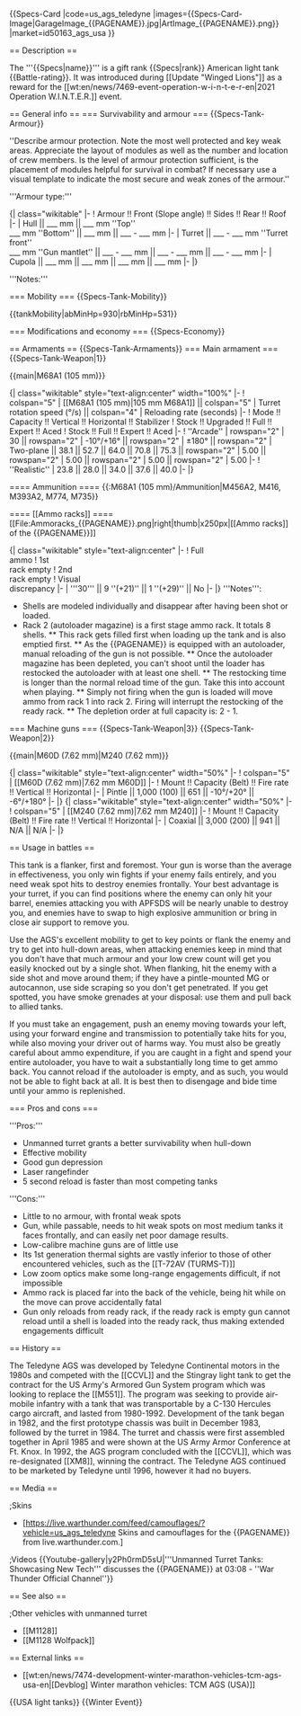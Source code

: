 {{Specs-Card
|code=us_ags_teledyne
|images={{Specs-Card-Image|GarageImage_{{PAGENAME}}.jpg|ArtImage_{{PAGENAME}}.png}}
|market=id50163_ags_usa
}}

== Description ==
<!-- ''In the description, the first part should be about the history of the creation and combat usage of the vehicle, as well as its key features. In the second part, tell the reader about the ground vehicle in the game. Insert a screenshot of the vehicle, so that if the novice player does not remember the vehicle by name, he will immediately understand what kind of vehicle the article is talking about.'' -->
The '''{{Specs|name}}''' is a gift rank {{Specs|rank}} American light tank {{Battle-rating}}. It was introduced during [[Update "Winged Lions"]] as a reward for the [[wt:en/news/7469-event-operation-w-i-n-t-e-r-en|2021 Operation W.I.N.T.E.R.]] event.

== General info ==
=== Survivability and armour ===
{{Specs-Tank-Armour}}
<!-- ''Describe armour protection. Note the most well protected and key weak areas. Appreciate the layout of modules as well as the number and location of crew members. Is the level of armour protection sufficient, is the placement of modules helpful for survival in combat? If necessary use a visual template to indicate the most secure and weak zones of the armour.'' -->
''Describe armour protection. Note the most well protected and key weak areas. Appreciate the layout of modules as well as the number and location of crew members. Is the level of armour protection sufficient, is the placement of modules helpful for survival in combat? If necessary use a visual template to indicate the most secure and weak zones of the armour.''

'''Armour type:''' <!-- The types of armour present on the vehicle and their general locations -->
<!-- Example: * Rolled homogeneous armour (Front, Side, Rear, Hull roof)
* Cast homogeneous armour (Turret, Transmission area) -->

{| class="wikitable"
|-
! Armour !! Front (Slope angle) !! Sides !! Rear !! Roof
|-
| Hull || ___ mm || ___ mm ''Top'' <br> ___ mm ''Bottom'' || ___ mm || ___ - ___ mm
|-
| Turret || ___ - ___ mm ''Turret front'' <br> ___ mm ''Gun mantlet'' || ___ - ___ mm || ___ - ___ mm || ___ - ___ mm
|-
| Cupola || ___ mm || ___ mm || ___ mm || ___ mm
|-
|}

'''Notes:''' <!-- Any additional notes which the user needs to be aware of -->
<!-- Example: * Suspension wheels are 20 mm thick, tracks are 30 mm thick, and torsion bars are 60 mm thick. -->

=== Mobility ===
{{Specs-Tank-Mobility}}
<!-- ''Write about the mobility of the ground vehicle. Estimate the specific power and manoeuvrability, as well as the maximum speed forwards and backwards.'' -->

{{tankMobility|abMinHp=930|rbMinHp=531}}

=== Modifications and economy ===
{{Specs-Economy}}

== Armaments ==
{{Specs-Tank-Armaments}}
=== Main armament ===
{{Specs-Tank-Weapon|1}}
<!-- ''Give the reader information about the characteristics of the main gun. Assess its effectiveness in a battle based on the reloading speed, ballistics and the power of shells. Do not forget about the flexibility of the fire, that is how quickly the cannon can be aimed at the target, open fire on it and aim at another enemy. Add a link to the main article on the gun: <code><nowiki>{{main|Name of the weapon}}</nowiki></code>. Describe in general terms the ammunition available for the main gun. Give advice on how to use them and how to fill the ammunition storage.'' -->
{{main|M68A1 (105 mm)}}

{| class="wikitable" style="text-align:center" width="100%"
|-
! colspan="5" | [[M68A1 (105 mm)|105 mm M68A1]] || colspan="5" | Turret rotation speed (°/s) || colspan="4" | Reloading rate (seconds)
|-
! Mode !! Capacity !! Vertical !! Horizontal !! Stabilizer
! Stock !! Upgraded !! Full !! Expert !! Aced
! Stock !! Full !! Expert !! Aced
|-
! ''Arcade''
| rowspan="2" | 30 || rowspan="2" | -10°/+16° || rowspan="2" | ±180° || rowspan="2" | Two-plane || 38.1 || 52.7 || 64.0 || 70.8 || 75.3 || rowspan="2" | 5.00 || rowspan="2" | 5.00 || rowspan="2" | 5.00 || rowspan="2" | 5.00
|-
! ''Realistic''
| 23.8 || 28.0 || 34.0 || 37.6 || 40.0
|-
|}

==== Ammunition ====
{{:M68A1 (105 mm)/Ammunition|M456A2, M416, M393A2, M774, M735}}

==== [[Ammo racks]] ====
[[File:Ammoracks_{{PAGENAME}}.png|right|thumb|x250px|[[Ammo racks]] of the {{PAGENAME}}]]
<!-- '''Last updated: 2.13.0.105''' -->
{| class="wikitable" style="text-align:center"
|-
! Full<br>ammo
! 1st<br>rack empty
! 2nd<br>rack empty
! Visual<br>discrepancy
|-
| '''30''' || 9&nbsp;''(+21)'' || 1&nbsp;''(+29)'' || No
|-
|}
'''Notes''':

* Shells are modeled individually and disappear after having been shot or loaded.
* Rack 2 (autoloader magazine) is a first stage ammo rack. It totals 8 shells.
** This rack gets filled first when loading up the tank and is also emptied first.
** As the {{PAGENAME}} is equipped with an autoloader, manual reloading of the gun is not possible.
** Once the autoloader magazine has been depleted, you can't shoot until the loader has restocked the autoloader with at least one shell.
** The restocking time is longer than the normal reload time of the gun. Take this into account when playing.
** Simply not firing when the gun is loaded will move ammo from rack 1 into rack 2. Firing will interrupt the restocking of the ready rack.
** The depletion order at full capacity is: 2 - 1.

=== Machine guns ===
{{Specs-Tank-Weapon|3}}
{{Specs-Tank-Weapon|2}}
<!-- ''Offensive and anti-aircraft machine guns not only allow you to fight some aircraft but also are effective against lightly armoured vehicles. Evaluate machine guns and give recommendations on its use.'' -->
{{main|M60D (7.62 mm)|M240 (7.62 mm)}}

{| class="wikitable" style="text-align:center" width="50%"
|-
! colspan="5" | [[M60D (7.62 mm)|7.62 mm M60D]]
|-
! Mount !! Capacity (Belt) !! Fire rate !! Vertical !! Horizontal
|-
| Pintle || 1,000 (100) || 651 || -10°/+20° || -6°/+180°
|-
|}
{| class="wikitable" style="text-align:center" width="50%"
|-
! colspan="5" | [[M240 (7.62 mm)|7.62 mm M240]]
|-
! Mount !! Capacity (Belt) !! Fire rate !! Vertical !! Horizontal
|-
| Coaxial || 3,000 (200) || 941 || N/A || N/A
|-
|}

== Usage in battles ==
<!-- ''Describe the tactics of playing in the vehicle, the features of using vehicles in the team and advice on tactics. Refrain from creating a "guide" - do not impose a single point of view but instead give the reader food for thought. Describe the most dangerous enemies and give recommendations on fighting them. If necessary, note the specifics of the game in different modes (AB, RB, SB).'' -->

This tank is a flanker, first and foremost. Your gun is worse than the average in effectiveness, you only win fights if your enemy fails entirely, and you need weak spot hits to destroy enemies frontally. Your best advantage is your turret, if you can find positions where the enemy can only hit your barrel, enemies attacking you with APFSDS will be nearly unable to destroy you, and enemies have to swap to high explosive ammunition or bring in close air support to remove you.

Use the AGS's excellent mobility to get to key points or flank the enemy and try to get into hull-down areas, when attacking enemies keep in mind that you don't have that much armour and your low crew count will get you easily knocked out by a single shot. When flanking, hit the enemy with a side shot and move around them; if they have a pintle-mounted MG or autocannon, use side scraping so you don't get penetrated. If you get spotted, you have smoke grenades at your disposal: use them and pull back to allied tanks.

If you must take an engagement, push an enemy moving towards your left, using your forward engine and transmission to potentially take hits for you, while also moving your driver out of harms way. You must also be greatly careful about ammo expenditure, if you are caught in a fight and spend your entire autoloader, you have to wait a substantially long time to get ammo back. You cannot reload if the autoloader is empty, and as such, you would not be able to fight back at all. It is best then to disengage and bide time until your ammo is replenished.

=== Pros and cons ===
<!-- ''Summarise and briefly evaluate the vehicle in terms of its characteristics and combat effectiveness. Mark its pros and cons in a bulleted list. Try not to use more than 6 points for each of the characteristics. Avoid using categorical definitions such as "bad", "good" and the like - use substitutions with softer forms such as "inadequate" and "effective".'' -->

'''Pros:'''

* Unmanned turret grants a better survivability when hull-down
* Effective mobility
* Good gun depression
* Laser rangefinder
* 5 second reload is faster than most competing tanks

'''Cons:'''

* Little to no armour, with frontal weak spots
* Gun, while passable, needs to hit weak spots on most medium tanks it faces frontally, and can easily net poor damage results.
* Low-calibre machine guns are of little use
* Its 1st generation thermal sights are vastly inferior to those of other encountered vehicles, such as the [[T-72AV (TURMS-T)]]
* Low zoom optics make some long-range engagements difficult, if not impossible
* Ammo rack is placed far into the back of the vehicle, being hit while on the move can prove accidentally fatal
* Gun only reloads from ready rack, if the ready rack is empty gun cannot reload until a shell is loaded into the ready rack, thus making extended engagements difficult

== History ==
<!-- ''Describe the history of the creation and combat usage of the vehicle in more detail than in the introduction. If the historical reference turns out to be too long, take it to a separate article, taking a link to the article about the vehicle and adding a block "/History" (example: <nowiki>https://wiki.warthunder.com/(Vehicle-name)/History</nowiki>) and add a link to it here using the <code>main</code> template. Be sure to reference text and sources by using <code><nowiki><ref></ref></nowiki></code>, as well as adding them at the end of the article with <code><nowiki><references /></nowiki></code>. This section may also include the vehicle's dev blog entry (if applicable) and the in-game encyclopedia description (under <code><nowiki>=== In-game description ===</nowiki></code>, also if applicable).'' -->
The Teledyne AGS was developed by Teledyne Continental motors in the 1980s and competed with the [[CCVL]] and the Stingray light tank to get the contract for the  US Army's Armored Gun System program which was looking to replace the [[M551]]. The program was seeking to provide air-mobile infantry with a tank that was transportable by a C-130 Hercules cargo aircraft, and lasted from 1980-1992. Development of the tank began in 1982, and the first prototype chassis was built in December 1983, followed by the turret in 1984. The turret and chassis were first assembled together in April 1985 and were shown at the US Army Armor Conference at Ft. Knox. In 1992, the AGS program concluded with the [[CCVL]], which was re-designated [[XM8]], winning the contract. The Teledyne AGS continued to be marketed by Teledyne until 1996, however it had no buyers.

== Media ==
<!-- ''Excellent additions to the article would be video guides, screenshots from the game, and photos.'' -->

;Skins

* [https://live.warthunder.com/feed/camouflages/?vehicle=us_ags_teledyne Skins and camouflages for the {{PAGENAME}} from live.warthunder.com.]

;Videos
{{Youtube-gallery|y2Ph0rmD5sU|'''Unmanned Turret Tanks: Showcasing New Tech''' discusses the {{PAGENAME}} at 03:08 - ''War Thunder Official Channel''}}

== See also ==
<!-- ''Links to the articles on the War Thunder Wiki that you think will be useful for the reader, for example:''
* ''reference to the series of the vehicles;''
* ''links to approximate analogues of other nations and research trees.'' -->

;Other vehicles with unmanned turret

* [[M1128]]
* [[M1128 Wolfpack]]

== External links ==
<!-- ''Paste links to sources and external resources, such as:''
* ''topic on the official game forum;''
* ''other literature.'' -->

* [[wt:en/news/7474-development-winter-marathon-vehicles-tcm-ags-usa-en|[Devblog] Winter marathon vehicles: TCM AGS (USA)]]

{{USA light tanks}}
{{Winter Event}}